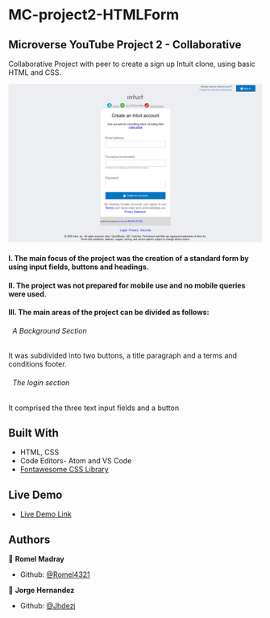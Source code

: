 # MC-project2-HTMLForm


## Microverse YouTube Project 2 - Collaborative
Collaborative Project with peer to create a sign up Intuit clone, using basic HTML and CSS.


![screenshot](images/screenshot.png)




#### I. The main focus of the project was the creation of a standard form by using input fields, buttons and headings.

#### II. The project was not prepared for mobile use and no mobile queries were used.

#### III. The main areas of the project can be divided as follows:

  ###### &nbsp; A Background Section
  It was subdivided into two buttons, a title paragraph and a terms and conditions footer.

  ###### &nbsp; The login section
  It comprised the three text input fields and a button


## Built With

- HTML, CSS
- Code Editors- Atom and VS Code
- [Fontawesome CSS Library](https://fontawesome.com/)

## Live Demo

- [Live Demo Link](https://rawcdn.githack.com/Jhdezj/MC-project2-HTMLForm/228291b487067039e1539ed92b1699839ff847c3/index.html)


## Authors

👤 **Romel Madray**

- Github: [@Romel4321](https://github.com/Romel4321)

👤 **Jorge Hernandez**

- Github: [@Jhdezj](https://github.com/Jhdezj)
